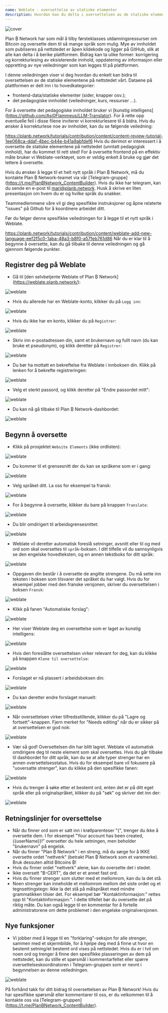 ```yaml
---
name: Weblate - oversettelse av statiske elementer
description: Hvordan kan du delta i oversettelsen av de statiske elementene på planb.network?
---
```

![cover](assets/cover.webp)

Plan ₿ Network har som mål å tilby førsteklasses utdanningsressurser om Bitcoin og oversette dem til så mange språk som mulig. Mye av innholdet som publiseres på nettstedet er åpen kildekode og ligger på GitHub, slik at alle kan delta i å berike plattformen. Bidrag kan ta ulike former: korrigering og korrekturlesing av eksisterende innhold, oppdatering av informasjon eller oppretting av nye veiledninger som kan legges til på plattformen.

I denne veiledningen viser vi deg hvordan du enkelt kan bidra til oversettelsen av de statiske elementene på nettstedet vårt. Dataene på plattformen er delt inn i to hovedkategorier:


- frontend-data/statiske elementer (sider, knapper osv.);
- det pedagogiske innholdet (veiledninger, kurs, ressurser ...).

For å oversette det pedagogiske innholdet bruker vi [kunstig intelligens] (https://github.com/Asi0Flammeus/LLM-Translator). For å rette opp eventuelle feil i disse filene inviterer vi korrekturlesere til å bidra. Hvis du ønsker å korrekturlese noe av innholdet, kan du se følgende veiledning:

https://planb.network/tutorials/contribution/content/content-review-tutorial-1ee068ca-ddaf-4bec-b44e-b41a9abfdef6
Hvis du derimot er interessert i å oversette de statiske elementene på nettstedet (unntatt pedagogisk innhold), har du kommet til rett sted! For å oversette frontend på en effektiv måte bruker vi Weblate-verktøyet, som er veldig enkelt å bruke og gjør det lettere å oversette.

Hvis du ønsker å legge til et helt nytt språk i Plan ₿ Network, må du kontakte Plan ₿ Network-teamet via vår [Telegram-gruppe] (https://t.me/PlanBNetwork_ContentBuilder). Hvis du ikke har telegram, kan du sende en e-post til mari@planb.network. Husk å skrive en liten presentasjon om hvem du er og hvilke språk du snakker.

Teammedlemmene våre vil gi deg spesifikke instruksjoner og åpne relaterte "issues" på Github for å koordinere arbeidet ditt.

Før du følger denne spesifikke veiledningen for å legge til et nytt språk i Weblate.

https://planb.network/tutorials/contribution/content/weblate-add-new-language-eef2f5c0-1aba-48a3-b8f0-a57feb761d86
Når du er klar til å begynne å oversette, kan du gå tilbake til denne veiledningen og gå gjennom følgende punkter.

## Registrer deg på Weblate


- Gå til [den selvbetjente Weblate of Plan ₿ Network] (https://weblate.planb.network/):

![weblate](assets/01.webp)


- Hvis du allerede har en Weblate-konto, klikker du på `Logg inn`:

![weblate](assets/02.webp)


- Hvis du ikke har en konto, klikker du på `Registrer`:

![weblate](assets/03.webp)


- Skriv inn e-postadressen din, samt et brukernavn og fullt navn (du kan bruke et pseudonym), og klikk deretter på `Registrer`:

![weblate](assets/04.webp)


- Du bør ha mottatt en bekreftelse fra Weblate i innboksen din. Klikk på lenken for å bekrefte registreringen:

![weblate](assets/05.webp)


- Velg et sterkt passord, og klikk deretter på "Endre passordet mitt":

![weblate](assets/06.webp)


- Du kan nå gå tilbake til Plan ₿ Network-dashbordet:

![weblate](assets/07.webp)

## Begynn å oversette


- Klikk på prosjektet `Website Elements` (ikke ordlisten):

![weblate](assets/08.webp)


- Du kommer til et grensesnitt der du kan se språkene som er i gang:

![weblate](assets/09.webp)


- Velg språket ditt. La oss for eksempel ta fransk:

![weblate](assets/10.webp)


- For å begynne å oversette, klikker du bare på knappen `Translate`:

![weblate](assets/11.webp)


- Du blir omdirigert til arbeidsgrensesnittet:

![weblate](assets/12.webp)


- Weblate vil deretter automatisk foreslå setninger, avsnitt eller til og med ord som skal oversettes til `språk`-boksen. I ditt tilfelle vil du sannsynligvis se den engelske hovedteksten, og en annen tekstboks for ditt språk:

![weblate](assets/13.webp)


- Oppgaven din består i å oversette de angitte strengene. Du må sette inn teksten i boksen som tilsvarer det språket du har valgt. Hvis du for eksempel jobber med den franske versjonen, skriver du oversettelsen i boksen `Fransk`:

![weblate](assets/14.webp)


- Klikk på fanen "Automatiske forslag":

![weblate](assets/15.webp)


- Her viser Weblate deg en oversettelse som er laget av kunstig intelligens:

![weblate](assets/16.webp)


- Hvis den foreslåtte oversettelsen virker relevant for deg, kan du klikke på knappen `Klone til oversettelse`:

![weblate](assets/17.webp)


- Forslaget er nå plassert i arbeidsboksen din:

![weblate](assets/18.webp)


- Du kan deretter endre forslaget manuelt:

![weblate](assets/19.webp)


- Når oversettelsen virker tilfredsstillende, klikker du på "Lagre og fortsett"-knappen. Fjern merket for "Needs editing" når du er sikker på at oversettelsen er god nok:

![weblate](assets/20.webp)


- Vær så god! Oversettelsen din har blitt lagret. Weblate vil automatisk omdirigere deg til neste element som skal oversettes. Hvis du går tilbake til dashbordet for ditt språk, kan du se at alle typer strenger har en annen oversettelsesstatus. Hvis du for eksempel bare vil fokusere på "uoversatte strenger", kan du klikke på den spesifikke fanen:

![weblate](assets/21.webp)


- Hvis du trenger å søke etter et bestemt ord, enten det er på ditt eget språk eller på originalspråket, klikker du på "søk" og skriver det inn der:

![weblate](assets/22.webp)

## Retningslinjer for oversettelse


- Når du finner ord som er satt inn i krøllparenteser "{", trenger du ikke å oversette dem. I for eksempel "Your account has been created, {{userName}}!" oversetter du hele setningen, men beholder "brukernavn" på engelsk.
- Når du finner "Plan ₿ Network" i en streng, må du sørge for å IKKE oversette ordet "nettverk" (betrakt Plan ₿ Network som et varemerke). Bruk dessuten alltid Bitcoins ₿!
- Hvis du finner ordet "nettverk" alene, kan du oversette det i stedet.
- Ikke oversett "B-CERT", da det er et annet fast ord.
- Hvis du finner strenger som slutter med et mellomrom, kan du la det stå.
- Noen strenger kan inneholde et mellomrom mellom det siste ordet og et tegnsettingstegn: Ikke la det stå på målspråket med mindre grammatikken tilsier det. For eksempel bør "Kontaktinformasjon:" rettes opp til "Kontaktinformasjon:". I dette tilfellet bør du oversette det på riktig måte. Du kan også legge til en kommentar for å fortelle administratorene om dette problemet i den engelske originalversjonen.

## Nye funksjoner


- Vi jobber med å legge til en "forklaring"-seksjon for alle strenger, sammen med et skjermbilde, for å hjelpe deg med å finne ut hvor en bestemt setning/et bestemt ord vises på nettstedet. Hvis du er i tvil om noen ord og trenger å finne den spesifikke plasseringen av dem på nettstedet, kan du stille et spørsmål i kommentarfeltet eller spørre oversettelseskoordinatoren i Telegram-gruppen som er nevnt i begynnelsen av denne veiledningen.

![weblate](assets/23.webp)

På forhånd takk for ditt bidrag til oversettelsen av Plan ₿ Network! Hvis du har spesifikke spørsmål eller kommentarer til oss, er du velkommen til å kontakte oss via [Telegram-gruppen] (https://t.me/PlanBNetwork_ContentBuilder).
